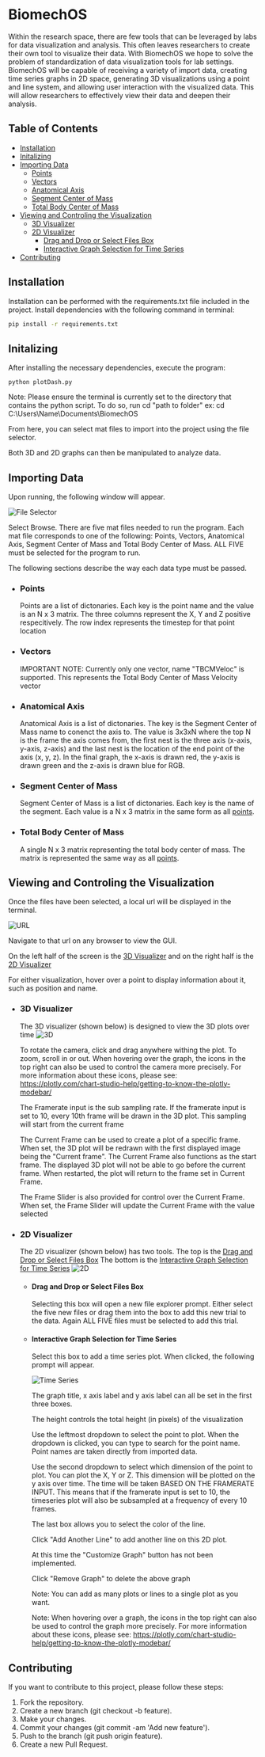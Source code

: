 # BiomechOS

Within the research space, there are few tools that can be leveraged by labs for data visualization and analysis. This often leaves researchers to create their own tool to visualize their data. With BiomechOS we hope to solve the problem of standardization of data visualization tools for lab settings. BiomechOS will be capable of receiving a variety of import data, creating time series graphs in 2D space, generating 3D visualizations using a point and line system, and allowing user interaction with the visualized data. This will allow researchers to effectively view their data and deepen their analysis.

## Table of Contents

-   [Installation](#installation)
-   [Initalizing](#initalizing)
-   [Importing Data](#importing-data)
    * [Points](#points)
    * [Vectors](#vectors)
    * [Anatomical Axis](#anatomical-axis)
    * [Segment Center of Mass](#segment-center-of-mass)
    * [Total Body Center of Mass](#total-body-center-of-mass)
-   [Viewing and Controling the Visualization](#viewing-and-controling-the-visualization)
    * [3D Visualizer](#3d-visualizer)
    * [2D Visualizer](#2d-visualizer)
        - [Drag and Drop or Select Files Box](#drag-and-drop-or-select-files-box)
        - [Interactive Graph Selection for Time Series](#interactive-graph-selection-for-time-series)
-   [Contributing](#contributing)

## Installation

Installation can be performed with the requirements.txt file included in the project. Install dependencies with the following command in terminal:

```bash
pip install -r requirements.txt
```

## Initalizing

After installing the necessary dependencies, execute the program:

```
python plotDash.py
```

Note: Please ensure the terminal is currently set to the directory that contains the python script.  To do so, run cd "path to folder" ex: cd C:\Users\Name\Documents\BiomechOS

From here, you can select mat files to import into the project using the file selector.

Both 3D and 2D graphs can then be manipulated to analyze data.

## Importing Data

Upon running, the following window will appear.

![File Selector](imgs\file_loader.png)

Select Browse.  There are five mat files needed to run the program. Each mat file corresponds to one of the following: Points, Vectors, Anatomical Axis, Segment Center of Mass and Total Body Center of Mass.  ALL FIVE must be selected for the program to run.

The following sections describe the way each data type must be passed.

- ### Points

    Points are a list of dictonaries.  Each key is the point name and the value is an N x 3 matrix.  The three columns represent the X, Y and Z positive respecitively.  The row index represents the timestep for that point location

- ### Vectors

    IMPORTANT NOTE: Currently only one vector, name "TBCMVeloc" is supported.  This represents the Total Body Center of Mass Velocity vector

- ### Anatomical Axis

    Anatomical Axis is a list of dictonaries. The key is the Segment Center of Mass name to conenct the axis to.  The value is 3x3xN where the top N is the frame the axis comes from, the first nest is the three axis (x-axis, y-axis, z-axis) and the last nest is the location of the end point of the axis (x, y, z).  In the final graph, the x-axis is drawn red, the y-axis is drawn green and the z-axis is drawn blue for RGB.

- ### Segment Center of Mass

    Segment Center of Mass is a list of dictonaries.  Each key is the name of the segment.  Each value is a N x 3 matrix in the same form as all [points](#points).

- ### Total Body Center of Mass

    A single N x 3 matrix representing the total body center of mass.  The matrix is represented the same way as all [points](#points).

## Viewing and Controling the Visualization

Once the files have been selected, a local url will be displayed in the terminal.  

![URL](imgs\url.png)

Navigate to that url on any browser to view the GUI.

On the left half of the screen is the [3D Visualizer](#3d-visualizer) and on the right half is the [2D Visualizer](#2d-visualizer)

For either visualization, hover over a point to display information about it, such as position and name. 

- ### 3D Visualizer

    The 3D visualizer (shown below) is designed to view the 3D plots over time
    ![3D](imgs\3d.png)

    To rotate the camera, click and drag anywhere withing the plot.  To zoom, scroll in or out. When hovering over the graph, the icons in the top right can also be used to control the camera more precisely.  For more information about these icons, please see: https://plotly.com/chart-studio-help/getting-to-know-the-plotly-modebar/

    The Framerate input is the sub sampling rate.  If the framerate input is set to 10, every 10th frame will be drawn in the 3D plot.  This sampling will start from the current frame

    The Current Frame can be used to create a plot of a specific frame.  When set, the 3D plot will be redrawn with the first displayed image being the "Current frame".  The Current Frame also functions as the start frame.  The displayed 3D plot will not be able to go before the current frame.  When restarted, the plot will return to the frame set in Current Frame.

    The Frame Slider is also provided for control over the Current Frame.  When set, the Frame Slider will update the Current Frame with the value selected


- ### 2D Visualizer

    The 2D visualizer (shown below) has two tools.  The top is the [Drag and Drop or Select Files Box](#drag-and-drop-or-select-files-box)  The bottom is the [Interactive Graph Selection for Time Series](#interactive-graph-selection-for-time-series)
    ![2D](imgs\2d.png)

    - #### Drag and Drop or Select Files Box

        Selecting this box will open a new file explorer prompt.  Either select the five new files or drag them into the box to add this new trial to the data.  Again ALL FIVE files must be selected to add this trial.

    - #### Interactive Graph Selection for Time Series

        Select this box to add a time series plot. When clicked, the following prompt will appear.

        ![Time Series](imgs\time_series.png)

        The graph title, x axis label and y axis label can all be set in the first three boxes.  
        
        The height controls the total height (in pixels) of the visualization

        Use the leftmost dropdown to select the point to plot.  When the dropdown is clicked, you can type to search for the point name.  Point names are taken directly from imported data.

        Use the second dropdown to select which dimension of the point to plot.  You can plot the X, Y or Z.  This dimension will be plotted on the y axis over time.  The time will be taken BASED ON THE FRAMERATE INPUT.  This means that if the framerate input is set to 10, the timeseries plot will also be subsampled at a frequency of every 10 frames.

        The last box allows you to select the color of the line.

        Click "Add Another Line" to add another line on this 2D plot.

        At this time the "Customize Graph" button has not been implemented.

        Click "Remove Graph" to delete the above graph

        Note: You can add as many plots or lines to a single plot as you want.

        Note: When hovering over a graph, the icons in the top right can also be used to control the graph more precisely.  For more information about these icons, please see: https://plotly.com/chart-studio-help/getting-to-know-the-plotly-modebar/


## Contributing

If you want to contribute to this project, please follow these steps:

1. Fork the repository.
2. Create a new branch (git checkout -b feature).
3. Make your changes.
4. Commit your changes (git commit -am 'Add new feature').
5. Push to the branch (git push origin feature).
6. Create a new Pull Request.